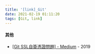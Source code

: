 ```yaml
---
title: '[link]_Git'
date: 2021-02-19 01:11:20
tags: [Git, link]
---
```


#### 其他
  - [[Git SSL自簽憑證問題] - Medium](https://medium.com/@alex_cheng_9527/git-%E8%87%AA%E7%B0%BD%E6%86%91%E8%AD%89%E5%95%8F%E9%A1%8C-self-signed-certificate-1ebba5eaf61c) - 2019